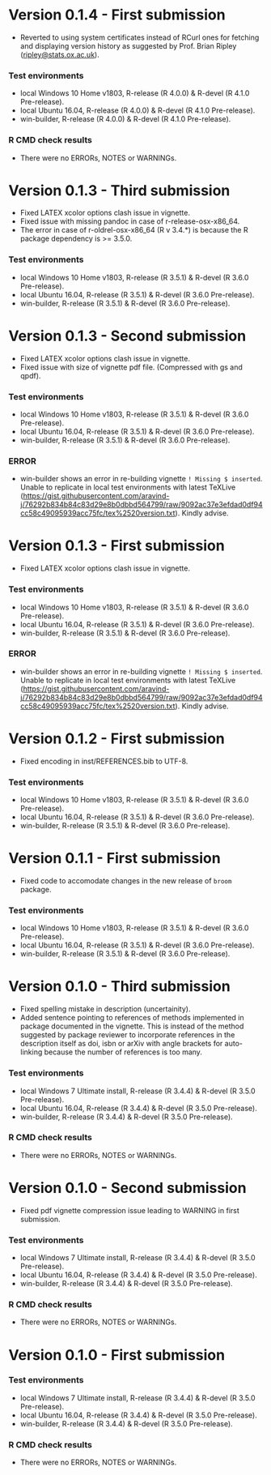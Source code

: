 # Version 0.1.4 - First submission

* Reverted to using system certificates instead of RCurl ones for fetching and displaying version history as suggested by Prof. Brian Ripley (ripley@stats.ox.ac.uk).

### Test environments
* local Windows 10 Home v1803, R-release (R 4.0.0) & R-devel (R 4.1.0 Pre-release).
* local Ubuntu 16.04, R-release (R 4.0.0) & R-devel (R 4.1.0 Pre-release).
* win-builder, R-release (R 4.0.0) & R-devel (R 4.1.0 Pre-release).

### R CMD check results
* There were no ERRORs, NOTES or WARNINGs.

# Version 0.1.3 - Third submission

* Fixed LATEX xcolor options clash issue in vignette.
* Fixed issue with missing pandoc in case of r-release-osx-x86_64.
* The error in case of r-oldrel-osx-x86_64 (R v 3.4.*) is because the R package dependency is >= 3.5.0.

### Test environments
* local Windows 10 Home v1803, R-release (R 3.5.1) & R-devel (R 3.6.0 Pre-release).
* local Ubuntu 16.04, R-release (R 3.5.1) & R-devel (R 3.6.0 Pre-release).
* win-builder, R-release (R 3.5.1) & R-devel (R 3.6.0 Pre-release).

# Version 0.1.3 - Second submission

* Fixed LATEX xcolor options clash issue in vignette.
* Fixed issue with size of vignette pdf file. (Compressed with gs and qpdf).

### Test environments
* local Windows 10 Home v1803, R-release (R 3.5.1) & R-devel (R 3.6.0 Pre-release).
* local Ubuntu 16.04, R-release (R 3.5.1) & R-devel (R 3.6.0 Pre-release).
* win-builder, R-release (R 3.5.1) & R-devel (R 3.6.0 Pre-release).

### ERROR
* win-builder shows an error in re-building vignette `! Missing $ inserted`. Unable to replicate in local test environments with latest TeXLive (https://gist.githubusercontent.com/aravind-j/76292b834b84c83d29e8b0dbbd564799/raw/9092ac37e3efdad0df94cc58c49095939acc75fc/tex%2520version.txt). Kindly advise.

# Version 0.1.3 - First submission

* Fixed LATEX xcolor options clash issue in vignette.

### Test environments
* local Windows 10 Home v1803, R-release (R 3.5.1) & R-devel (R 3.6.0 Pre-release).
* local Ubuntu 16.04, R-release (R 3.5.1) & R-devel (R 3.6.0 Pre-release).
* win-builder, R-release (R 3.5.1) & R-devel (R 3.6.0 Pre-release).

### ERROR
* win-builder shows an error in re-building vignette `! Missing $ inserted`. Unable to replicate in local test environments with latest TeXLive (https://gist.githubusercontent.com/aravind-j/76292b834b84c83d29e8b0dbbd564799/raw/9092ac37e3efdad0df94cc58c49095939acc75fc/tex%2520version.txt). Kindly advise.

# Version 0.1.2 - First submission

* Fixed encoding in inst/REFERENCES.bib to UTF-8.

### Test environments
* local Windows 10 Home v1803, R-release (R 3.5.1) & R-devel (R 3.6.0 Pre-release).
* local Ubuntu 16.04, R-release (R 3.5.1) & R-devel (R 3.6.0 Pre-release).
* win-builder, R-release (R 3.5.1) & R-devel (R 3.6.0 Pre-release).

# Version 0.1.1 - First submission

* Fixed code to accomodate changes in the new release of `broom` package. 

### Test environments
* local Windows 10 Home v1803, R-release (R 3.5.1) & R-devel (R 3.6.0 Pre-release).
* local Ubuntu 16.04, R-release (R 3.5.1) & R-devel (R 3.6.0 Pre-release).
* win-builder, R-release (R 3.5.1) & R-devel (R 3.6.0 Pre-release).

# Version 0.1.0 - Third submission

* Fixed spelling mistake in description (uncertainity).
* Added sentence pointing to references of methods implemented in package documented in the vignette. This is instead of the method suggested by package reviewer to incorporate references in the description itself as doi, isbn or arXiv with angle brackets for auto-linking because the number of references is too many.

### Test environments
* local Windows 7 Ultimate install, R-release (R 3.4.4) & R-devel (R 3.5.0 Pre-release).
* local Ubuntu 16.04, R-release (R 3.4.4) & R-devel (R 3.5.0 Pre-release).
* win-builder, R-release (R 3.4.4) & R-devel (R 3.5.0 Pre-release).

### R CMD check results
* There were no ERRORs, NOTES or WARNINGs.

# Version 0.1.0 - Second submission

* Fixed pdf vignette compression issue leading to WARNING in first submission.

### Test environments
* local Windows 7 Ultimate install, R-release (R 3.4.4) & R-devel (R 3.5.0 Pre-release).
* local Ubuntu 16.04, R-release (R 3.4.4) & R-devel (R 3.5.0 Pre-release).
* win-builder, R-release (R 3.4.4) & R-devel (R 3.5.0 Pre-release).

### R CMD check results
* There were no ERRORs, NOTES or WARNINGs.

# Version 0.1.0 - First submission

### Test environments
* local Windows 7 Ultimate install, R-release (R 3.4.4) & R-devel (R 3.5.0 Pre-release).
* local Ubuntu 16.04, R-release (R 3.4.4) & R-devel (R 3.5.0 Pre-release).
* win-builder, R-release (R 3.4.4) & R-devel (R 3.5.0 Pre-release).

### R CMD check results
* There were no ERRORs, NOTES or WARNINGs.


